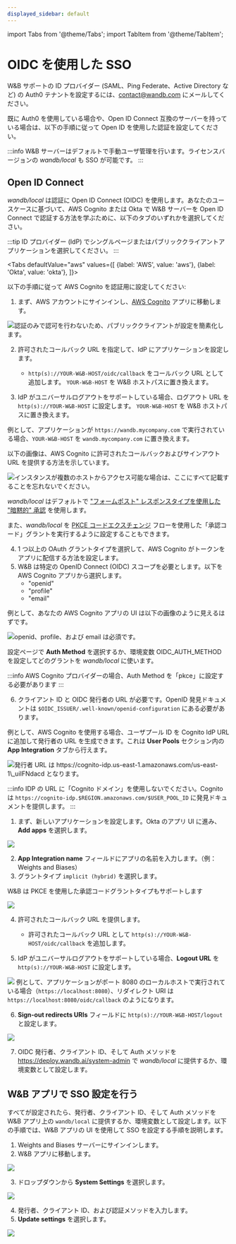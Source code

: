 ```yaml
---
displayed_sidebar: default
---
```


import Tabs from '@theme/Tabs';
import TabItem from '@theme/TabItem';

# OIDC を使用した SSO

W&B サポートの ID プロバイダー (SAML、Ping Federate、Active Directory など) の Auth0 テナントを設定するには、[contact@wandb.com](mailto:contact@wandb.com) にメールしてください。

既に Auth0 を使用している場合や、Open ID Connect 互換のサーバーを持っている場合は、以下の手順に従って Open ID を使用した認証を設定してください。

:::info
W&B サーバーはデフォルトで手動ユーザ管理を行います。ライセンスバージョンの _wandb/local_ も SSO が可能です。
:::

## Open ID Connect

_wandb/local_ は認証に Open ID Connect (OIDC) を使用します。あなたのユースケースに基づいて、AWS Cognito または Okta で W&B サーバーを Open ID Connect で認証する方法を学ぶために、以下のタブのいずれかを選択してください。

:::tip
ID プロバイダー (IdP) でシングルページまたはパブリッククライアントアプリケーションを選択してください。
:::



<Tabs
  defaultValue="aws"
  values={[
    {label: 'AWS', value: 'aws'},
    {label: 'Okta', value: 'okta'},
  ]}>
  <TabItem value="aws">

以下の手順に従って AWS Cognito を認証用に設定してください:

1. まず、AWS アカウントにサインインし、[AWS Cognito](https://aws.amazon.com/cognito/) アプリに移動します。

![認証のみで認可を行わないため、パブリッククライアントが設定を簡素化します。](/images/hosting/setup_aws_cognito.png)

2. 許可されたコールバック URL を指定して、IdP にアプリケーションを設定します。
     * `http(s)://YOUR-W&B-HOST/oidc/callback` をコールバック URL として追加します。 `YOUR-W&B-HOST` を W&B ホストパスに置き換えます。

3. IdP がユニバーサルログアウトをサポートしている場合、ログアウト URL を `http(s)://YOUR-W&B-HOST` に設定します。 `YOUR-W&B-HOST` を W&B ホストパスに置き換えます。

例として、アプリケーションが `https://wandb.mycompany.com` で実行されている場合、`YOUR-W&B-HOST` を `wandb.mycompany.com` に置き換えます。

以下の画像は、AWS Cognito に許可されたコールバックおよびサインアウト URL を提供する方法を示しています。

![インスタンスが複数のホストからアクセス可能な場合は、ここにすべて記載することを忘れないでください。](/images/hosting/setup_aws_cognito_ui_settings.png)

_wandb/local_ はデフォルトで ["フォームポスト" レスポンスタイプを使用した "暗黙的" 承認](https://auth0.com/docs/get-started/authentication-and-authorization-flow/implicit-flow-with-form-post) を使用します。

また、_wandb/local_ を [PKCE コードエクスチェンジ](https://www.oauth.com/oauth2-servers/pkce/) フローを使用した「承認コード」グラントを実行するように設定することもできます。

4. 1 つ以上の OAuth グラントタイプを選択して、AWS Cognito がトークンをアプリに配信する方法を設定します。
5. W&B は特定の OpenID Connect (OIDC) スコープを必要とします。以下を AWS Cognito アプリから選択します。
    * "openid" 
    * "profile"
    * "email"

例として、あなたの AWS Cognito アプリの UI は以下の画像のように見えるはずです。

![openid、profile、および email は必須です。](/images/hosting/setup_aws_required_fields.png)

設定ページで **Auth Method** を選択するか、環境変数 OIDC\_AUTH\_METHOD を設定してどのグラントを _wandb/local_ に使います。

:::info
AWS Cognito プロバイダーの場合、Auth Method を「pkce」に設定する必要があります
:::

6. クライアント ID と OIDC 発行者の URL が必要です。OpenID 発見ドキュメントは `$OIDC_ISSUER/.well-known/openid-configuration` にある必要があります。

例として、AWS Cognito を使用する場合、ユーザプール ID を Cognito IdP URL に追加して発行者の URL を生成できます。これは **User Pools** セクション内の **App Integration** タブから行えます。

![発行者 URL は https://cognito-idp.us-east-1.amazonaws.com/us-east-1\_uiIFNdacd となります。](/images/hosting/setup_aws_cognito_issuer_url.png)

:::info
IDP の URL に「Cognito ドメイン」を使用しないでください。Cognito は `https://cognito-idp.$REGION.amazonaws.com/$USER_POOL_ID` に発見ドキュメントを提供します。
:::

  </TabItem>
  <TabItem value="okta">

1. まず、新しいアプリケーションを設定します。Okta のアプリ UI に進み、**Add apps** を選択します。

![](/images/hosting/okta.png)

2. **App Integration name** フィールドにアプリの名前を入力します。（例：Weights and Biases）
3. グラントタイプ `implicit (hybrid)` を選択します。

W&B は PKCE を使用した承認コードグラントタイプもサポートします

![](/images/hosting/pkce.png)

4. 許可されたコールバック URL を提供します。
    * 許可されたコールバック URL として `http(s)://YOUR-W&B-HOST/oidc/callback` を追加します。

5. IdP がユニバーサルログアウトをサポートしている場合、**Logout URL** を `http(s)://YOUR-W&B-HOST` に設定します。

![](/images/hosting/redirect_uri.png)
例として、アプリケーションがポート 8080 のローカルホストで実行されている場合（`https://localhost:8080`）、リダイレクト URI は `https://localhost:8080/oidc/callback` のようになります。

6. **Sign-out redirects URIs** フィールドに `http(s)://YOUR-W&B-HOST/logout` と設定します。

![](/images/hosting/signout_redirect.png)

7. OIDC 発行者、クライアント ID、そして Auth メソッドを https://deploy.wandb.ai/system-admin で _wandb/local_ に提供するか、環境変数として設定します。



  </TabItem>
</Tabs>

## W&B アプリで SSO 設定を行う

すべてが設定されたら、発行者、クライアント ID、そして Auth メソッドを W&B アプリ上の `wandb/local` に提供するか、環境変数として設定します。以下の手順では、W&B アプリの UI を使用して SSO を設定する手順を説明します。

1. Weights and Biases サーバーにサインインします。
2. W&B アプリに移動します。

![](/images/hosting/system_settings.png)

3. ドロップダウンから **System Settings** を選択します。

![](/images/hosting/system_settings_select_settings.png)

4. 発行者、クライアント ID、および認証メソッドを入力します。
5. **Update settings** を選択します。

![](/images/hosting/system_settings_select_update.png)

